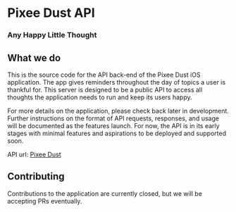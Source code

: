 # Pixee Dust API
### Any Happy Little Thought

## What we do

This is the source code for the API back-end of the Pixee Dust iOS application. The app gives reminders throughout the day of topics a user is thankful for. This server is designed to be a public API to access all thoughts the application needs to run and keep its users happy.

For more details on the application, please check back later in development. Further instructions on the format of API requests, responses, and usage will be documented as the features launch. For now, the API is in its early stages with minimal features and aspirations to be deployed and supported soon.

API url: [Pixee Dust](https://pixee-dust.herokuapp.com/)

## Contributing

Contributions to the application are currently closed, but we will be accepting PRs eventually.
